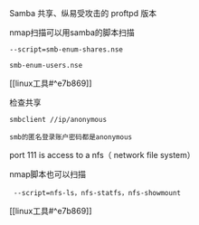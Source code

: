 Samba 共享、纵易受攻击的 proftpd 版本

nmap扫描可以用samba的脚本扫描

```
--script=smb-enum-shares.nse

smb-enum-users.nse
```
[[linux工具#^e7b869]]

检查共享
```
smbclient //ip/anonymous

smb的匿名登录账户密码都是anonymous
```

port 111 is access to a nfs（ network file system）

nmap脚本也可以扫描
```
 --script=nfs-ls，nfs-statfs，nfs-showmount
```
[[linux工具#^e7b869]]